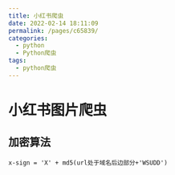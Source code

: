 ```yaml
---
title: 小红书爬虫
date: 2022-02-14 18:11:09
permalink: /pages/c65839/
categories: 
  - python
  - Python爬虫
tags: 
  - python爬虫
---
```

# 小红书图片爬虫


## 加密算法

`x-sign = 'X' + md5(url处于域名后边部分+'WSUDD')`

